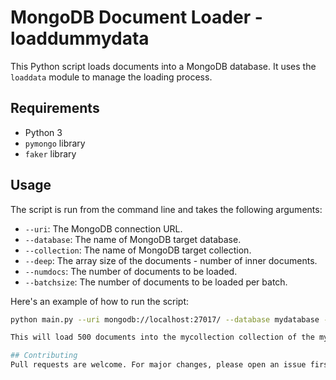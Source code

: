 # MongoDB Document Loader - loaddummydata

This Python script loads documents into a MongoDB database. It uses the `loaddata` module to manage the loading process.

## Requirements

- Python 3
- `pymongo` library
- `faker` library

## Usage

The script is run from the command line and takes the following arguments:

- `--uri`: The MongoDB connection URL.
- `--database`: The name of MongoDB target database.
- `--collection`: The name of MongoDB target collection.
- `--deep`: The array size of the documents - number of inner documents.
- `--numdocs`: The number of documents to be loaded.
- `--batchsize`: The number of documents to be loaded per batch.

Here's an example of how to run the script:

```bash
python main.py --uri mongodb://localhost:27017/ --database mydatabase --collection mycollection --deep 1000 --numdocs 500 --batchsize 100

This will load 500 documents into the mycollection collection of the mydatabase database at mongodb://localhost:27017/. Each document will have an array size of 1000 and the documents will be loaded in batches of 100.

## Contributing
Pull requests are welcome. For major changes, please open an issue first to discuss what you would like to change.
